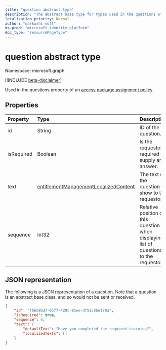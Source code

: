 ```yaml
---
title: "question abstract type"
description: "The abstract base type for types used in the questions of an access package assignment policy."
localization_priority: Normal
author: "markwahl-msft"
ms.prod: "microsoft-identity-platform"
doc_type: "resourcePageType"
---
```


# question abstract type

Namespace: microsoft.graph

[!INCLUDE [beta-disclaimer](../../includes/beta-disclaimer.md)]

Used in the questions property of an [access package assignment policy](accesspackageassignmentpolicy.md). 

## Properties

| Property                     | Type                      | Description |
| :--------------------------- | :------------------------ | :---------- |
| id | String | ID of the question. |
| isRequired | Boolean | Is the requestor required to supply an answer. |
| text | [entitlementManagementLocalizedContent](entitlementmanagementlocalizedcontent.md) | The text of the question to show to the requestor. |
| sequence | Int32 | Relative position of this question when displaying a list of questions to the requestor. |


## JSON representation

The following is a JSON representation of a question.  Note that a question is an abstract base class, and so would not be sent or received.  

<!-- {
  "blockType": "resource",
  "optionalProperties": [

  ],
  "@odata.type": "microsoft.graph.question",
  "baseType": ""
}-->

```json
{
    "id": "f56d8bd7-0577-420c-81ee-df51c8be170a",
    "isRequired": true,
    "sequence": 0,
    "text": {
        "defaultText": "Have you completed the required training?",
        "localizedTexts": []
    }
}
```



<!-- uuid: 16cd6b66-4b1a-43a1-adaf-3a886856ed98
2019-02-04 14:57:30 UTC -->
<!-- {
  "type": "#page.annotation",
  "description": "question abstract type",
  "keywords": "",
  "section": "documentation",
  "tocPath": ""
}-->

